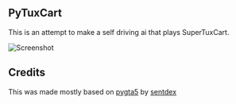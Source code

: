 ## PyTuxCart 

This is an attempt to make a self driving ai that plays SuperTuxCart. 

![Screenshot](https://github.com/jsn5/pytuxcart/blob/master/gameai.gif "17/MAY/2017")

## Credits

This was made mostly based on [pygta5](https://github.com/Sentdex/pygta5/) by [sentdex](https://github.com/Sentdex/)
